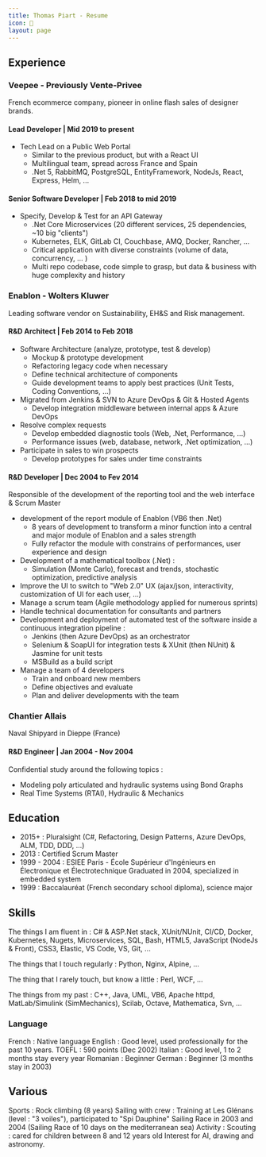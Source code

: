 ```yaml
---
title: Thomas Piart - Resume
icon: 📜
layout: page
---
```


## Experience

### Veepee - Previously Vente-Privee

French ecommerce company, pioneer in online flash sales of designer brands.

#### Lead Developer | Mid 2019 to present

- Tech Lead on a Public Web Portal
  - Similar to the previous product, but with a React UI
  - Multilingual team, spread across France and Spain
  - .Net 5, RabbitMQ, PostgreSQL, EntityFramework, NodeJs, React, Express, Helm, ...

#### Senior Software Developer | Feb 2018 to mid 2019

- Specify, Develop & Test for an API Gateway
  - .Net Core Microservices (20 different services, 25 dependencies, ~10 big "clients")
  - Kubernetes, ELK, GitLab CI, Couchbase, AMQ, Docker, Rancher, ...
  - Critical application with diverse constraints (volume of data, concurrency, ... )
  - Multi repo codebase, code simple to grasp, but data & business with huge complexity and history

### Enablon - Wolters Kluwer

Leading software vendor on Sustainability, EH&S and Risk management.

#### R&D Architect | Feb 2014 to Feb 2018

- Software Architecture (analyze, prototype, test & develop)
  - Mockup & prototype development
  - Refactoring legacy code when necessary
  - Define technical architecture of components
  - Guide development teams to apply best practices (Unit Tests, Coding Conventions, ...)
- Migrated from Jenkins & SVN to Azure DevOps & Git & Hosted Agents
  - Develop integration middleware between internal apps & Azure DevOps
- Resolve complex requests
  - Develop embedded diagnostic tools (Web, .Net, Performance, ...)
  - Performance issues (web, database, network, .Net optimization, ...)
- Participate in sales to win prospects
  - Develop prototypes for sales under time constraints

#### R&D Developer | Dec 2004 to Fev 2014

Responsible of the development of the reporting tool and the web interface & Scrum Master

- development of the report module of Enablon (VB6 then .Net)
  - 8 years of development to transform a minor function into a central and major module of Enablon and a sales strength
  - Fully refactor the module with constrains of performances, user experience and design
- Development of a mathematical toolbox (.Net) :
  - Simulation (Monte Carlo), forecast and trends, stochastic optimization, predictive analysis
- Improve the UI to switch to "Web 2.0" UX (ajax/json, interactivity, customization of UI for each user, ...)
- Manage a scrum team (Agile methodology applied for numerous sprints)
- Handle technical documentation for consultants and partners
- Development and deployment of automated test of the software inside a continuous integration pipeline :
  - Jenkins (then Azure DevOps) as an orchestrator
  - Selenium & SoapUI for integration tests & XUnit (then NUnit) & Jasmine for unit tests
  - MSBuild as a build script
- Manage a team of 4 developers
  - Train and onboard new members
  - Define objectives and evaluate
  - Plan and deliver developments with the team

### Chantier Allais

Naval Shipyard in Dieppe (France)

#### R&D Engineer | Jan 2004 - Nov 2004

Confidential study around the following topics :

- Modeling poly articulated and hydraulic systems using Bond Graphs
- Real Time Systems (RTAI), Hydraulic & Mechanics

## Education

- 2015+ : Pluralsight (C#, Refactoring, Design Patterns, Azure DevOps, ALM, TDD, DDD, ...)
- 2013 : Certified Scrum Master
- 1999 - 2004 : ESIEE Paris - École Supérieur d'Ingénieurs en Électronique et Électrotechnique
  Graduated in 2004, specialized in embedded system
- 1999 : Baccalauréat (French secondary school diploma), science major

## Skills

The things I am fluent in : C# & ASP.Net stack, XUnit/NUnit, CI/CD, Docker, Kubernetes, Nugets, Microservices, SQL, Bash, HTML5, JavaScript (NodeJs & Front), CSS3, Elastic, VS Code, VS, Git, ...

The things that I touch regularly : Python, Nginx, Alpine, ...

The thing that I rarely touch, but know a little : Perl, WCF, ...

The things from my past : C++, Java, UML, VB6, Apache httpd, MatLab/Simulink (SimMechanics), Scilab, Octave, Mathematica, Svn, ...

### Language

French : Native language
English : Good level, used professionally for the past 10 years. TOEFL : 590 points (Dec 2002)
Italian : Good level, 1 to 2 months stay every year
Romanian : Beginner
German : Beginner (3 months stay in 2003)

## Various

Sports : Rock climbing (8 years)
Sailing with crew : Training at Les Glénans (level : "3 voiles"), participated to "Spi Dauphine" Sailing Race in 2003 and 2004 (Sailing Race of 10 days on the mediterranean sea)
Activity : Scouting : cared for children between 8 and 12 years old
Interest for AI, drawing and astronomy.
